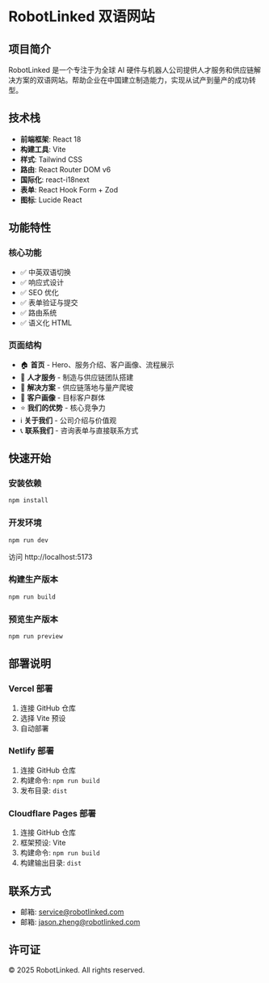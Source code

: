 # RobotLinked 双语网站

## 项目简介

RobotLinked 是一个专注于为全球 AI 硬件与机器人公司提供人才服务和供应链解决方案的双语网站。帮助企业在中国建立制造能力，实现从试产到量产的成功转型。

## 技术栈

- **前端框架**: React 18
- **构建工具**: Vite
- **样式**: Tailwind CSS
- **路由**: React Router DOM v6
- **国际化**: react-i18next
- **表单**: React Hook Form + Zod
- **图标**: Lucide React

## 功能特性

### 核心功能
- ✅ 中英双语切换
- ✅ 响应式设计
- ✅ SEO 优化
- ✅ 表单验证与提交
- ✅ 路由系统
- ✅ 语义化 HTML

### 页面结构
- 🏠 **首页** - Hero、服务介绍、客户画像、流程展示
- 👥 **人才服务** - 制造与供应链团队搭建
- 🔧 **解决方案** - 供应链落地与量产爬坡
- 🎯 **客户画像** - 目标客户群体
- ⭐ **我们的优势** - 核心竞争力
- ℹ️ **关于我们** - 公司介绍与价值观
- 📞 **联系我们** - 咨询表单与直接联系方式

## 快速开始

### 安装依赖
```bash
npm install
```

### 开发环境
```bash
npm run dev
```
访问 http://localhost:5173

### 构建生产版本
```bash
npm run build
```

### 预览生产版本
```bash
npm run preview
```

## 部署说明

### Vercel 部署
1. 连接 GitHub 仓库
2. 选择 Vite 预设
3. 自动部署

### Netlify 部署
1. 连接 GitHub 仓库
2. 构建命令: `npm run build`
3. 发布目录: `dist`

### Cloudflare Pages 部署
1. 连接 GitHub 仓库
2. 框架预设: Vite
3. 构建命令: `npm run build`
4. 构建输出目录: `dist`

## 联系方式

- 邮箱: service@robotlinked.com
- 邮箱: jason.zheng@robotlinked.com

## 许可证

© 2025 RobotLinked. All rights reserved.